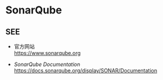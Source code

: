 #	SonarQube

##	SEE

*	官方网站  
	https://www.sonarqube.org

*	*SonarQube Documentation*  
	https://docs.sonarqube.org/display/SONAR/Documentation
